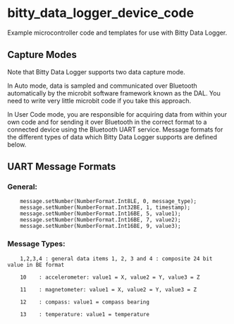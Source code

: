 # bitty_data_logger_device_code
Example microcontroller code and templates for use with Bitty Data Logger.

## Capture Modes
Note that Bitty Data Logger supports two data capture mode. 

In Auto mode, data is sampled and communicated over Bluetooth automatically by the microbit software framework known as the DAL. You need to write very little microbit code if you take this approach.

In User Code mode, you are responsible for acquiring data from within your own code and for sending it over Bluetooth in the correct format to a connected device using the Bluetooth UART service. Message formats for the different types of data which Bitty Data Logger supports are defined below.

## UART Message Formats

### General:

```
    message.setNumber(NumberFormat.Int8LE, 0, message_type);
    message.setNumber(NumberFormat.Int32BE, 1, timestamp);
    message.setNumber(NumberFormat.Int16BE, 5, value1);
    message.setNumber(NumberFormat.Int16BE, 7, value2);
    message.setNumber(NumberFormat.Int16BE, 9, value3);
```

### Message Types:

```
    1,2,3,4 : general data items 1, 2, 3 and 4 : composite 24 bit value in BE format

    10    : accelerometer: value1 = X, value2 = Y, value3 = Z

    11    : magnetometer: value1 = X, value2 = Y, value3 = Z

    12    : compass: value1 = compass bearing

    13    : temperature: value1 = temperature
```